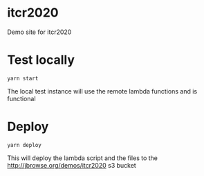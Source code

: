 # itcr2020

Demo site for itcr2020

# Test locally

    yarn start

The local test instance will use the remote lambda functions and is functional

# Deploy

    yarn deploy

This will deploy the lambda script and the files to the http://jbrowse.org/demos/itcr2020 s3 bucket

